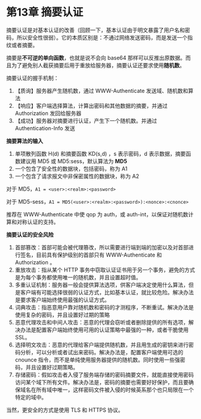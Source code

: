 # 第13章 摘要认证


摘要认证是对基本认证的改善（回顾一下，基本认证由于明文暴露了用户名和密码，所以安全性很弱）。它的本质区别是：不通过网络发送密码，而是发送一个指纹或者摘要。

摘要是**不可逆的单向函数**，也就是说不会向 base64 那样可以反推出原数据。而且为了避免别人截获摘要后用于重放给服务器，摘要认证还要求使用**随机数**。

摘要认证的握手机制：

1. 【质询】服务器产生随机数，通过 WWW-Authenticate 发送域、随机数和算法
2. 【响应】客户端选择算法，计算出密码和其他数据的摘要，并通过 Authorization 发回给服务器
3. 【成功】服务器对摘要进行认证，产生下一个随机数。并通过Authentication-Info 发送

**摘要算法的输入**

1. 单项散列函数 H(d) 和摘要函数 KD(s,d) ，s 表示密码，d 表示数据，摘要函数建议用 MD5 或 MD5:sess，默认算法为 **MD5**
2. 一个包含了安全性的数据块，包括密码，称为 A1
3. 一个包含了请求报文中非保密属性的数据块，称为 A2

对于 MD5，`A1 = <user>:<realm>:<password>`

对于 MD5-sess，`A1 = MD5(<user>:<realm>:<password>):<nonce>:<cnonce>`

推荐在 WWW-Authenticate 中使 qop 为 auth，或 auth-int，以保证对随机数计算和对称认证的支持。

**摘要认证的安全风险**

1. 首部篡改：首部可能会被代理篡改，所以需要进行端到端的加密以及对首部进行签名，目前具有保护级别的首部只有 WWW-Authenticate 和 Authorization 。
2. 重放攻击：指从某个 HTTP 事务中窃取认证证书用于另一个事务，避免的方式是为每个事务都使用唯一的随机数，并且设置超时值。
3. 多重认证机制：服务器一般会提供算法选项，供客户端决定使用什么算法，但是客户端有可能选择很弱的认证方式，比如基本认证，就比较危险。解决办法是要求客户端始终使用最强的认证方式。
4. 词典攻击：指恶意用户靠对随机数和密码的才测程序，不断重试。解决办法是使用复杂的密码，并且设置好过期的策略
5. 恶意代理攻击和中间人攻击：恶意的代理会窃听或者删除提供的所有选项，解决办法是配置客户端始终使用可用的认证策略中最强的一种，或者干脆使用 SSL。
6. 选择明文攻击：恶意的代理给客户端提供随机数，并且用生成的密钥来进行密码分析，可以分析或者试出来密码。解决办法是，配置客户端使用可选的 cnounce 指令，而不是单纯使用服务器提供的随机数。同时使用一些强密码，并且设置好过期策略。
7. 存储密码：假如攻击者入侵了服务端存储的密码摘要文件，就能直接使用密码访问某个域下所有文件。解决办法是，密码的摘要也需要好好保护，而且要确保域名在所有域中唯一，这样密码文件被入侵的时候英系那个也只局限在一个特定的域中。

当然，更安全的方式是使用 TLS 和 HTTPS 协议。